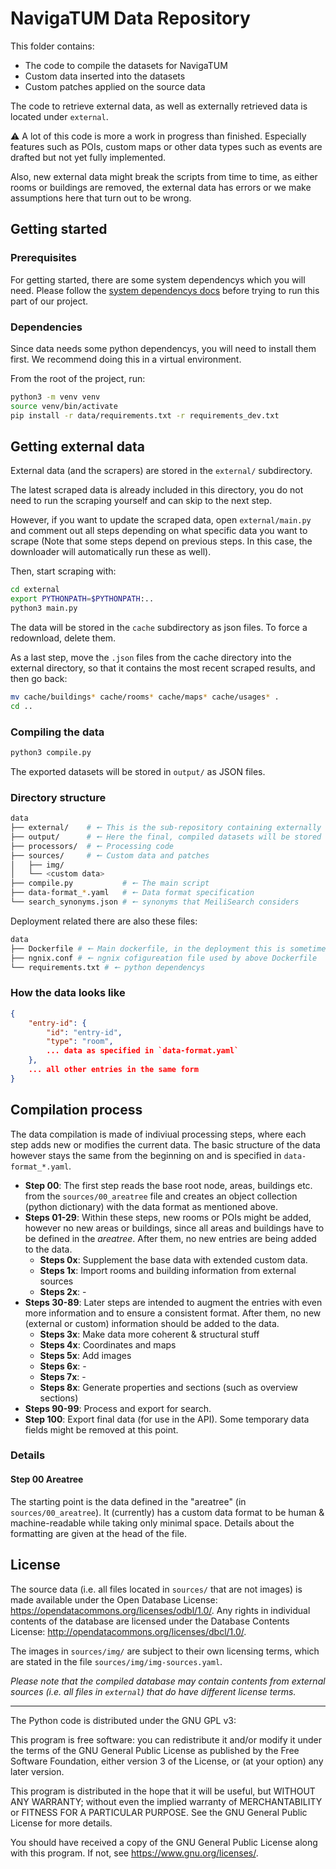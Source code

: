 # NavigaTUM Data Repository

This folder contains:

- The code to compile the datasets for NavigaTUM
- Custom data inserted into the datasets
- Custom patches applied on the source data

The code to retrieve external data, as well as externally retrieved data is located under `external`.

⚠️ A lot of this code is more a work in progress than finished. Especially features such as POIs, custom maps or other data types such as events are drafted but not yet fully implemented.

Also, new external data might break the scripts from time to time, as either rooms or buildings are removed, the external data has errors or we make assumptions here that turn out to be wrong.

## Getting started


### Prerequisites

For getting started, there are some system dependencys which you will need.
Please follow the [system dependencys docs](/resources/documentation/Dependencys.md) before trying to run this part of our project.

### Dependencies

Since data needs some python dependencys, you will need to install them first.
We recommend doing this in a virtual environment.

From the root of the project, run:
```bash
python3 -m venv venv
source venv/bin/activate
pip install -r data/requirements.txt -r requirements_dev.txt
```

## Getting external data

External data (and the scrapers) are stored in the `external/` subdirectory.

The latest scraped data is already included in this directory, you do not need to run the scraping yourself and can skip to the next step.

However, if you want to update the scraped data, open `external/main.py` and comment out all
steps depending on what specific data you want to scrape (Note that some steps depend on previous
steps. In this case, the downloader will automatically run these as well).

Then, start scraping with:

```bash
cd external
export PYTHONPATH=$PYTHONPATH:..
python3 main.py
```

The data will be stored in the `cache` subdirectory as json files. To force a redownload, delete them.

As a last step, move the `.json` files from the cache directory into the external directory, so that
it contains the most recent scraped results, and then go back:

```bash
mv cache/buildings* cache/rooms* cache/maps* cache/usages* .
cd ..
```

### Compiling the data

```bash
python3 compile.py
```

The exported datasets will be stored in `output/` as JSON files.

### Directory structure

```bash
data
├── external/    # 🠔 This is the sub-repository containing externally retrieved data
├── output/      # 🠔 Here the final, compiled datasets will be stored
├── processors/  # 🠔 Processing code
├── sources/     # 🠔 Custom data and patches
│   ├── img/
│   └── <custom data>
├── compile.py           # 🠔 The main script
├── data-format_*.yaml   # 🠔 Data format specification
└── search_synonyms.json # 🠔 synonyms that MeiliSearch considers
```

Deployment related there are also these files:

```bash
data
├── Dockerfile # 🠔 Main dockerfile, in the deployment this is sometimes called the cdn
├── ngnix.conf # 🠔 ngnix cofigureation file used by above Dockerfile
└── requirements.txt # 🠔 python dependencys
```

### How the data looks like

```json
{
    "entry-id": {
        "id": "entry-id",
        "type": "room",
        ... data as specified in `data-format.yaml`
    },
    ... all other entries in the same form
}
```

## Compilation process

The data compilation is made of indiviual processing steps, where each step adds new or modifies the current data. The basic structure of the data however stays the same from the beginning on and is specified in `data-format_*.yaml`.

- **Step 00**: The first step reads the base root node, areas, buildings etc. from the
  `sources/00_areatree` file and creates an object collection (python dictionary)
  with the data format as mentioned above.
- **Steps 01-29**: Within these steps, new rooms or POIs might be added, however no
  new areas or buildings, since all areas and buildings have to be defined in the
  _areatree_. After them, no new entries are being added to the data.
  - **Steps 0x**: Supplement the base data with extended custom data.
  - **Steps 1x**: Import rooms and building information from external sources
  - **Steps 2x**: -
- **Steps 30-89**: Later steps are intended to augment the entries with even more
  information and to ensure a consistent format. After them, no new (external or custom)
  information should be added to the data.
  - **Steps 3x**: Make data more coherent & structural stuff
  - **Steps 4x**: Coordinates and maps
  - **Steps 5x**: Add images
  - **Steps 6x**: -
  - **Steps 7x**: -
  - **Steps 8x**: Generate properties and sections (such as overview sections)
- **Steps 90-99**: Process and export for search.
- **Step 100**: Export final data (for use in the API). Some temporary data fields might be removed at this point.

### Details

#### Step 00 Areatree

The starting point is the data defined in the "areatree" (in `sources/00_areatree`).
It (currently) has a custom data format to be human & machine-readable while taking only minimal space.
Details about the formatting are given at the head of the file.

## License

The source data (i.e. all files located in `sources/` that are not images) is made available under the Open Database License: <https://opendatacommons.org/licenses/odbl/1.0/>.
Any rights in individual contents of the database are licensed under the Database Contents License: <http://opendatacommons.org/licenses/dbcl/1.0/>.

The images in `sources/img/` are subject to their own licensing terms, which are stated in the file `sources/img/img-sources.yaml`.

_Please note that the compiled database may contain contents from external sources (i.e. all files in `external`) that do have different license terms._

---

The Python code is distributed under the GNU GPL v3:

This program is free software: you can redistribute it and/or modify
it under the terms of the GNU General Public License as published by
the Free Software Foundation, either version 3 of the License, or
(at your option) any later version.

This program is distributed in the hope that it will be useful,
but WITHOUT ANY WARRANTY; without even the implied warranty of
MERCHANTABILITY or FITNESS FOR A PARTICULAR PURPOSE. See the
GNU General Public License for more details.

You should have received a copy of the GNU General Public License
along with this program. If not, see <https://www.gnu.org/licenses/>.
